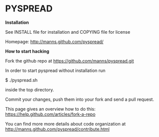 
PYSPREAD
========

**Installation**


See INSTALL file for installation and COPYING file for license

Homepage: http://manns.github.com/pyspread/


**How to start hacking**

Fork the github repo at
https://github.com/manns/pyspread.git

In order to start pyspread without installation run

$ ./pyspread.sh

inside the top directory.

Commit your changes, push them into your fork and send a pull request.

This page gives an overview how to do this:
https://help.github.com/articles/fork-a-repo

You can find more more details about code organization at
http://manns.github.com/pyspread/contribute.html